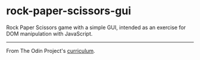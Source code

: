 # rock-paper-scissors-gui

Rock Paper Scissors game with a simple GUI, intended as an exercise for DOM manipulation with JavaScript.

---

From The Odin Project's [curriculum](https://www.theodinproject.com/courses/web-development-101/lessons/rock-paper-scissors).
